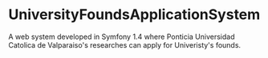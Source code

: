 UniversityFoundsApplicationSystem
=================================

A web system developed in Symfony 1.4 where Ponticia Universidad Catolica de Valparaiso's researches can apply for Univeristy's founds.
